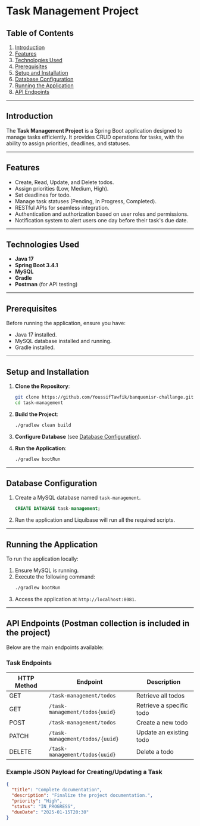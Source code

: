 # Task Management Project

## Table of Contents
1. [Introduction](#introduction)
2. [Features](#features)
3. [Technologies Used](#technologies-used)
4. [Prerequisites](#prerequisites)
5. [Setup and Installation](#setup-and-installation)
6. [Database Configuration](#database-configuration)
7. [Running the Application](#running-the-application)
8. [API Endpoints](#api-endpoints)

---

## Introduction
The **Task Management Project** is a Spring Boot application designed to manage tasks efficiently. It provides CRUD operations for tasks, with the ability to assign priorities, deadlines, and statuses.

---

## Features
- Create, Read, Update, and Delete todos.
- Assign priorities (Low, Medium, High).
- Set deadlines for todo.
- Manage task statuses (Pending, In Progress, Completed).
- RESTful APIs for seamless integration.
- Authentication and authorization based on user roles and permissions.
- Notification system to alert users one day before their task's due date.

---

## Technologies Used
- **Java 17**
- **Spring Boot 3.4.1**
- **MySQL**
- **Gradle**
- **Postman** (for API testing)

---

## Prerequisites
Before running the application, ensure you have:
- Java 17 installed.
- MySQL database installed and running.
- Gradle installed.

---

## Setup and Installation
1. **Clone the Repository**:
   ```bash
   git clone https://github.com/YoussifTawfik/banquemisr-challange.git
   cd task-management
   ```

2. **Build the Project**:
   ```bash
   ./gradlew clean build
   ```

3. **Configure Database** (see [Database Configuration](#database-configuration)).

4. **Run the Application**:
   ```bash
   ./gradlew bootRun
   ```

---

## Database Configuration
1. Create a MySQL database named `task-management`.
   ```sql
   CREATE DATABASE task-management;
   ```

2. Run the application and Liquibase will run all the required scripts.

---

## Running the Application
To run the application locally:
1. Ensure MySQL is running.
2. Execute the following command:
   ```bash
   ./gradlew bootRun
   ```
3. Access the application at `http://localhost:8081`.

---

## API Endpoints (Postman collection is included in the project)
Below are the main endpoints available:

### Task Endpoints
| HTTP Method | Endpoint                        | Description              |
|-------------|---------------------------------|--------------------------|
| GET         | `/task-management/todos`        | Retrieve all todos       |
| GET         | `/task-management/todos{uuid}`  | Retrieve a specific todo |
| POST        | `/task-management/todos`        | Create a new todo        |
| PATCH       | `/task-management/todos/{uuid}` | Update an existing todo  |
| DELETE      | `/task-management/todos{uuid}`  | Delete a todo            |

### Example JSON Payload for Creating/Updating a Task
```json
{
  "title": "Complete documentation",
  "description": "Finalize the project documentation.",
  "priority": "High",
  "status": "IN_PROGRESS",
  "dueDate": "2025-01-15T20:30"
}
```

